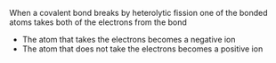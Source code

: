 When a covalent bond breaks by heterolytic fission one of the bonded atoms takes both of the electrons from the bond

- The atom that takes the electrons becomes a negative ion
- The atom that does not take the electrons becomes a positive ion